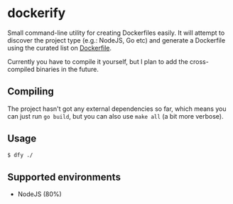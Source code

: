 dockerify
=========

Small command-line utility for creating Dockerfiles easily. It will attempt to
discover the project type (e.g.: NodeJS, Go etc) and generate a Dockerfile
using the curated list on [Dockerfile](http://dockerfile.github.io/).

Currently you have to compile it yourself, but I plan to add the cross-compiled
binaries in the future.

## Compiling

The project hasn't got any external dependencies so far, which means you can
just run `go build`, but you can also use `make all` (a bit more verbose).

## Usage

```bash
$ dfy ./
```

## Supported environments

- NodeJS (80%)